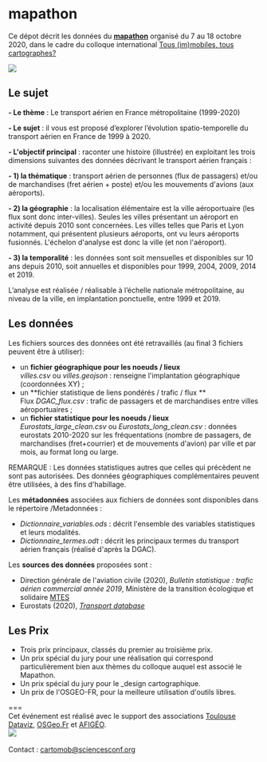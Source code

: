 # mapathon
Ce dépot décrit les données du [**mapathon**](https://cartomob.sciencesconf.org/resource/page/id/14) organisé du 7 au 18 octobre 2020, dans le cadre du colloque international [Tous (im)mobiles, tous cartographes?](https://cartomob.sciencesconf.org/)
 
![](https://i.imgur.com/1gKUrgY.png)

## Le sujet

**- Le thème** : Le transport aérien en France métropolitaine (1999-2020)

**- Le sujet** : il vous est proposé d’explorer l’évolution spatio-temporelle du transport aérien en France de 1999 à 2020. 

**- L'objectif principal** : raconter une histoire (illustrée) en exploitant les trois dimensions suivantes des données décrivant le transport aérien français : 

**- 1) la thématique** : transport aérien de personnes (flux de passagers) et/ou de marchandises (fret aérien + poste) et/ou les mouvements d'avions (aux aéroports).

**- 2) la géographie** : la localisation élémentaire est la ville aéroportuaire (les flux sont donc inter-villes). Seules les villes présentant un aéroport en activité depuis 2010 sont concernées. Les villes telles que Paris et Lyon notamment, qui présentent plusieurs aéroports, ont vu leurs aéroports fusionnés. L'échelon d'analyse est donc la ville (et non l'aéroport).

**- 3) la temporalité** : les données sont soit mensuelles et disponibles sur 10 ans depuis 2010, soit annuelles et disponibles pour 1999, 2004, 2009, 2014 et 2019.

L’analyse est réalisée / réalisable à l’échelle nationale métropolitaine, au niveau de la ville, en implantation ponctuelle, entre 1999 et 2019.

## Les données

Les fichiers sources des données ont été retravaillés (au final 3 fichiers peuvent être à utiliser):
- un **fichier géographique pour les noeuds / lieux** </br> _villes.csv_ ou _villes.geojson_ : renseigne l'implantation géographique (coordonnées XY) ;
- un **fichier statistique de liens pondérés / trafic / flux ** </br> Flux _DGAC_flux.csv_ : trafic de passagers et de marchandises entre villes aéroportuaires ; 
- un **fichier statistique pour les noeuds / lieux** </br> _Eurostats_large_clean.csv_ ou _Eurostats_long_clean.csv_ : données eurostats 2010-2020 sur les fréquentations (nombre de passagers, de marchandises (fret+courrier) et de mouvements d'avion) par ville et par mois, au format long ou large.

REMARQUE : Les données statistiques autres que celles qui précèdent ne sont pas autorisées.
Des données géographiques complémentaires peuvent être utilisées, à des fins d'habillage.

Les **métadonnées** associées aux fichiers de données sont disponibles dans le répertoire /Metadonnées :
- _Dictionnaire_variables.ods_ : décrit l'ensemble des variables statistiques et leurs modalités.
- _Dictionnaire_termes.odt_ : décrit les principaux termes du transport aérien français (réalisé d'après la DGAC).

Les **sources des données** proposées sont : 
- Direction générale de l'aviation civile (2020), _Bulletin statistique : trafic aérien commercial année 2019_, Ministère de la transition écologique et solidaire [MTES](https://www.ecologie.gouv.fr/)
- Eurostats (2020), [_Transport database_](https://ec.europa.eu/eurostat/web/transport/data/database)

## Les Prix
- Trois prix principaux, classés du premier au troisième prix.
- Un prix spécial du jury pour une réalisation qui correspond particulièrement bien aux thèmes du colloque auquel est associé le Mapathon.
- Un prix spécial du jury pour le _design cartographique.
- Un prix de l'OSGEO-FR, pour la meilleure utilisation d'outils libres.

=== </br>
Cet événement est réalisé avec le support des associations [Toulouse Dataviz](http://toulouse-dataviz.fr), [OSGeo.Fr](https://www.osgeo.org/local-chapters/osgeo-fr/) et [AFIGÉO](http://www.afigeo.asso.fr/).</br> 
![](https://i.imgur.com/NZvq8Zl.png) </br>    
Contact : cartomob@sciencesconf.org

